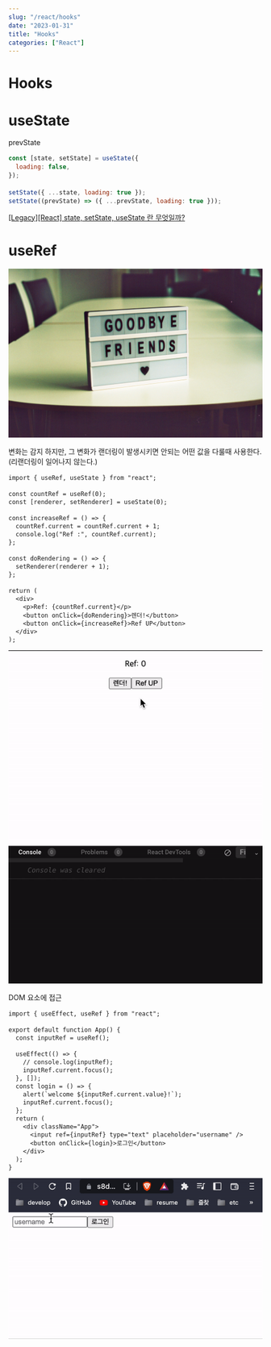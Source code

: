 ```yaml
---
slug: "/react/hooks"
date: "2023-01-31"
title: "Hooks"
categories: ["React"]
---
```


# Hooks

# useState

prevState

```jsx
const [state, setState] = useState({
  loading: false,
});

setState({ ...state, loading: true });
setState((prevState) => ({ ...prevState, loading: true }));
```

[[Legacy][React] state, setState, useState 란 무엇일까?](https://codiving.kr/21)

# useRef

![123](good.jpeg)

변화는 감지 하지만, 그 변화가 랜더링이 발생시키면 안되는 어떤 값을 다룰때 사용한다. (리랜더링이 일어나지 않는다.)

```tsx
import { useRef, useState } from "react";

const countRef = useRef(0);
const [renderer, setRenderer] = useState(0);

const increaseRef = () => {
  countRef.current = countRef.current + 1;
  console.log("Ref :", countRef.current);
};

const doRendering = () => {
  setRenderer(renderer + 1);
};

return (
  <div>
    <p>Ref: {countRef.current}</p>
    <button onClick={doRendering}>렌더!</button>
    <button onClick={increaseRef}>Ref UP</button>
  </div>
);
```

![ezgif.com-gif-maker.gif](ezgif.com-gif-maker.gif)

DOM 요소에 접근

```tsx
import { useEffect, useRef } from "react";

export default function App() {
  const inputRef = useRef();

  useEffect(() => {
    // console.log(inputRef);
    inputRef.current.focus();
  }, []);
  const login = () => {
    alert(`welcome ${inputRef.current.value}!`);
    inputRef.current.focus();
  };
  return (
    <div className="App">
      <input ref={inputRef} type="text" placeholder="username" />
      <button onClick={login}>로그인</button>
    </div>
  );
}
```

![ezgif.com-gif-maker.gif](ezgif.com-gif-maker1.gif)
